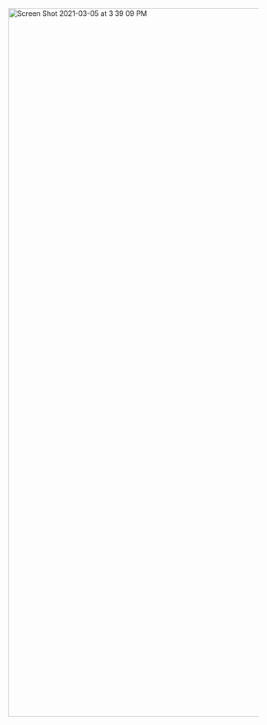 <img width="1428" alt="Screen Shot 2021-03-05 at 3 39 09 PM" src="https://user-images.githubusercontent.com/68397076/110176470-ef7fe680-7dc8-11eb-9bbb-c87c87152aab.png">

